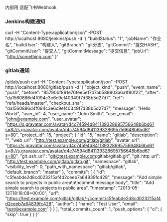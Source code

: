 内部用 适配飞书Webhook
### Jenkins构建通知
curl -H "Content-Type:application/json" -POST http://localhost:8080/jenkins/push -d '{
"buildStatus": "1",
"jobName": "作业名",
"buildUser": "构建人",
"gitBranch": "git分支",
"gitCommit": "提交HASH",
"gitCommitUser": "提交人",
"gitCommitMessage": "提交信息",
"jobUrl": "http://something.com"
}'

### gitlab通知
/gitlab/push
curl -H "Content-Type:application/json" -POST http://localhost:8080/gitlab/push -d '{
"object_kind": "push",
"event_name": "push",
"before": "95790bf891e76fee5e1747ab589903a6a1f80f22",
"after": "da1560886d4f094c3e6c9ef40349f7d38b5d27d7",
"ref": "refs/heads/master",
"checkout_sha": "da1560886d4f094c3e6c9ef40349f7d38b5d27d7",
"message": "Hello World",
"user_id": 4,
"user_name": "John Smith",
"user_email": "john@example.com",
"user_avatar": "https://s.gravatar.com/avatar/d4c74594d841139328695756648b6bd6?s=8://s.gravatar.com/avatar/d4c74594d841139328695756648b6bd6?s=80",
"project_id": 15,
"project": {
"id": 15,
"name": "gitlab",
"description": "",
"web_url": "http://test.example.com/gitlab/gitlab",
"avatar_url": "https://s.gravatar.com/avatar/d4c74594d841139328695756648b6bd6?s=8://s.gravatar.com/avatar/d4c74594d841139328695756648b6bd6?s=80",
"git_ssh_url": "git@test.example.com:gitlab/gitlab.git",
"git_http_url": "http://test.example.com/gitlab/gitlab.git",
"namespace": "gitlab",
"visibility_level": 0,
"path_with_namespace": "gitlab/gitlab",
"default_branch": "master"
},
"commits": [
{
"id": "c5feabde2d8cd023215af4d2ceeb7a64839fc428",
"message": "Add simple search to projects in public area\n\ncommit message body",
"title": "Add simple search to projects in public area",
"timestamp": "2013-05-13T18:18:08+00:00",
"url": "https://test.example.com/gitlab/gitlab/-/commit/c5feabde2d8cd023215af4d2ceeb7a64839fc428",
"author": {
"name": "Test User",
"email": "test@example.com"
}
}
],
"total_commits_count": 1,
"push_options": {
"ci": {
"skip": true
}
}
}'